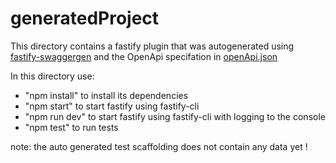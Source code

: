 # generatedProject

This directory contains a fastify plugin that was autogenerated using 
[fastify-swaggergen](https://github.com/seriousme/fastify-swaggergen) and 
the OpenApi specifation in [openApi.json](openApi.json)

In this directory use:
+ "npm install" to install its dependencies
+ "npm start" to start fastify using fastify-cli
+ "npm run dev" to start fastify using fastify-cli with logging to the console
+ "npm test" to run tests

note: the auto generated test scaffolding does not contain any data yet !

